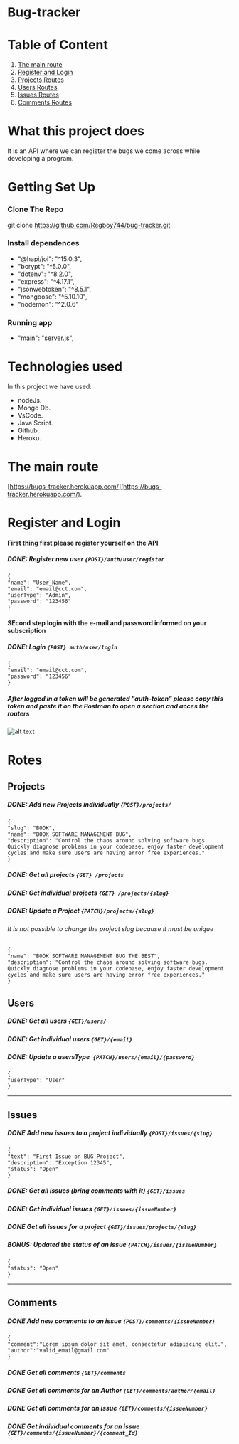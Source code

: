 # Bug-tracker

# Table of Content

1. [The main route](#the-main-route)
2. [Register and Login](#register-and-login)
3. [Projects Routes](#projects)
4. [Users Routes](#users)
5. [Issues Routes](#issues)
6. [Comments Routes](#comments)

# What this project does

It is an API where we can register the bugs we come across while developing a program.

# Getting Set Up

### Clone The Repo

git clone https://github.com/Regboy744/bug-tracker.git

### Install dependences

- "@hapi/joi": "^15.0.3",
- "bcrypt": "^5.0.0",
- "dotenv": "^8.2.0",
- "express": "^4.17.1",
- "jsonwebtoken": "^8.5.1",
- "mongoose": "^5.10.10",
- "nodemon": "^2.0.6"

### Running app

- "main": "server.js",

# Technologies used

In this project we have used:

- nodeJs.
- Mongo Db.
- VsCode.
- Java Script.
- Github.
- Heroku.

# The main route

[https://bugs-tracker.herokuapp.com/](https://bugs-tracker.herokuapp.com/).

# Register and Login

#### First thing first please register yourself on the API

##### DONE: Register new user `{POST}/auth/user/register`

```
{
"name": "User_Name",
"email": "email@cct.com",
"userType": "Admin",
"password": "123456"
}
```

#### SEcond step login with the e-mail and password informed on your subscription

##### DONE: Login `{POST} auth/user/login`

```
{
"email": "email@cct.com",
"password": "123456"
}
```

##### After logged in a token will be generated "auth-token" please copy this token and paste it on the Postman to open a section and acces the routers

![alt text](https://ucc991cac85831886b62b4665307.previews.dropboxusercontent.com/p/thumb/AA8ydEDDPjP8R1D7DcxWiGwI0d7Q1lTp58edCvyA5qsIp4Ql4EyvJ9Xtejrf1yQEcl7gGvbPLwMBUdxISfI_bztX1svvS5f_YrY-hX07RxGjAN__DmA7TcQbgeOabpf4GCUeP_o2x-kOysQSr3D4UHtvjaBDpSVNndPs0LSt-cFGpCSaZaWZDW4H4TNKLNLmbOiooy64pHh2V-uOjpMXZfrbxMOsAn-66Zp9xYY6GxohUGVWmSGtFe-wmkToICJTISAM4nweF0LbD1oegiRrdQ-yHVEliCD1bdtkkZe6vUmZFxxd8NRRDoRat9i9kVGIs3OX3WKP6VdYoOIg8bg6FhvCOEQJBgtJabSnborHf0sB8Vo5o6Vz98zb-tQYw8N3qjoTIutlkpLFLKlU4tSsqnht/p.png?fv_content=true&size_mode=5)

# Rotes

## Projects

##### DONE: Add new Projects individually `{POST}/projects/`

```
{
"slug": "BOOK",
"name": "BOOK SOFTWARE MANAGEMENT BUG",
"description": "Control the chaos around solving software bugs.
Quickly diagnose problems in your codebase, enjoy faster development
cycles and make sure users are having error free experiences."
}
```

##### DONE: Get all projects `{GET} /projects`

##### DONE: Get individual projects `{GET} /projects/{slug} `

##### DONE: Update a Project `{PATCH}/projects/{slug}`

###### It is not possible to change the project slug because it must be unique

```
{
"name": "BOOK SOFTWARE MANAGEMENT BUG THE BEST",
"description": "Control the chaos around solving software bugs. Quickly diagnose problems in your codebase, enjoy faster development cycles and make sure users are having error free experiences."
}
```

## Users

##### DONE: Get all users `{GET}/users/ `

##### DONE: Get individual users `{GET}/{email}`

##### DONE: Update a usersType` {PATCH}/users/{email}/{password}`

```
{
"userType": "User"
}
```

---

## Issues

##### DONE Add new issues to a project individually `{POST}/issues/{slug}`

```
{
"text": "First Issue on BUG Project",
"description": "Exception 12345",
"status": "Open"
}
```

##### DONE: Get all issues (bring comments with it) `{GET}/issues`

##### DONE: Get individual issues `{GET}/issues/{issueNumber}`

##### DONE Get all issues for a project `{GET}/issues/projects/{slug}`

##### BONUS: Updated the status of an issue `{PATCH}/issues/{issueNumber}`

```
{
"status": "Open"
}
```

---

## Comments

##### DONE Add new comments to an issue `{POST}/comments/{issueNumber}`

```
{
"comment":"Lorem ipsum dolor sit amet, consectetur adipiscing elit.",
"author":"valid_email@gmail.com"
}
```

##### DONE Get all comments `{GET}/comments`

##### DONE Get all comments for an Author `{GET}/comments/author/{email}`

##### DONE Get all comments for an issue `{GET}/comments/{issueNumber}`

##### DONE Get individual comments for an issue `{GET}/comments/{issueNumber}/{comment_Id}`

